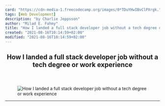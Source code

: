 ```yaml
---
card: "https://cdn-media-1.freecodecamp.org/images/0*TDuYHwIBvClPXrgk."
tags: [Web Development]
description: "by Charlie Jeppsson"
author: "Milad E. Fahmy"
title: "How I landed a full stack developer job without a tech degree or work experience"
created: "2021-08-16T10:14:59+02:00"
modified: "2021-08-16T10:14:59+02:00"
---
```

<div class="site-wrapper">
<main id="site-main" class="site-main outer">
<div class="inner">
<article class="post-full post tag-web-development tag-javascript tag-ruby-on-rails tag-coding tag-software-development ">
<header class="post-full-header">
<h1 class="post-full-title">How I landed a full stack developer job without a tech degree or work experience</h1>
</header>
<figure class="post-full-image">
<picture>
<source media="(max-width: 700px)" sizes="1px" srcset="data:image/gif;base64,R0lGODlhAQABAIAAAAAAAP///yH5BAEAAAAALAAAAAABAAEAAAIBRAA7 1w">
<source media="(min-width: 701px)" sizes="(max-width: 800px) 400px,
(max-width: 1170px) 700px,
1400px" srcset="https://cdn-media-1.freecodecamp.org/images/0*TDuYHwIBvClPXrgk. 300w,
https://cdn-media-1.freecodecamp.org/images/0*TDuYHwIBvClPXrgk. 600w,
https://cdn-media-1.freecodecamp.org/images/0*TDuYHwIBvClPXrgk. 1000w,
https://cdn-media-1.freecodecamp.org/images/0*TDuYHwIBvClPXrgk. 2000w">
<img onerror="this.style.display='none'" src="https://cdn-media-1.freecodecamp.org/images/0*TDuYHwIBvClPXrgk." alt="How I landed a full stack developer job without a tech degree or work experience">
</picture>
</figure>
<section class="post-full-content">
<div class="post-content medium-migrated-article">
</div>
<hr>
</section>
</article>
</div>
</main>
</div>
<!-- Google Tag Manager (noscript) -->
<!-- End Google Tag Manager (noscript) -->
